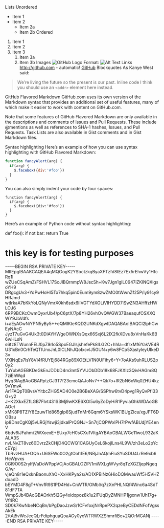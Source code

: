 Lists
Unordered
* Item 1
* Item 2
  * Item 2a
  * Item 2b
Ordered
1. Item 1
1. Item 2
1. Item 3
   1. Item 3a
   1. Item 3b
Images
![GitHub Logo](/images/logo.png)
Format: ![Alt Text](url)
Links
http://github.com - automatic!
[GitHub](http://github.com)
Blockquotes
As Kanye West said:

> We're living the future so
> the present is our past.
Inline code
I think you should use an
`<addr>` element here instead.

GitHub Flavored Markdown
GitHub.com uses its own version of the Markdown syntax that provides an additional set of useful features, many of which make it easier to work with content on GitHub.com.

Note that some features of GitHub Flavored Markdown are only available in the descriptions and comments of Issues and Pull Requests. These include @mentions as well as references to SHA-1 hashes, Issues, and Pull Requests. Task Lists are also available in Gist comments and in Gist Markdown files.

Syntax highlighting
Here’s an example of how you can use syntax highlighting with GitHub Flavored Markdown:

```javascript
function fancyAlert(arg) {
  if(arg) {
    $.facebox({div:'#foo'})
  }
}
```
You can also simply indent your code by four spaces:

    function fancyAlert(arg) {
      if(arg) {
        $.facebox({div:'#foo'})
      }
    }
Here’s an example of Python code without syntax highlighting:

def foo():
    if not bar:
        return True
        
# this key is for testing purposes

-----BEGIN RSA PRIVATE KEY-----
MIIEpgIBAAKCAQEA4qMQGogK2YSbctzkqByaXFTzfd8tEz7Ex5rEhwVy1HfcRq1I
wZUeCSqAmZ/FSHVL17ScJlBQrnmpW8JscSh+Kw7Jgn1gIL0647iZKlNQXlgsoYH9
DRgcgUv3+YdPwHoHI5Tx7hkq5pin0Eum9ym8zwZMO0tWwnZf25P/iy91cy9HRJmd
wtlrkaA7bKkYoLQNyVmrX0kh6sdx6iIVGTYdXOLiVlHYDD7iSwZN3AHffzHWLOJ6
6RP9BCKcCwmQyxrUb4/pC6ptX/7p8YH26vhOvQWGW37BaeaqufOSXXQWY9JbVdfs
i+aEyAGwNiYPN5yBy5++eQMIKteKQD2UNKdXgwIDAQABAoIBAQCI2lphCwEyNAcC
JyzT7uGvG4Uk3t0DIAYHWgeOWNXsQqx66Sxj6L2IX2fkXDvu8xVnHaKk6B6wHLsN
s6tz8TWunnFEIJ0pZ9rlo5SpoEGJlsjshefePk8ILG2C+hhIa+dfrxMf6YakVE4R
U31xBn0CrhTeQTIUnxJnL0lCLNhJQoIxcvIJ5GUN+y6w8FCp5XastyleyUIkeD3v
VXlNqEs7lsY8Vi4fRUYEj684RGp89XOEtLV1N0UFihy6+Y+7oAKs9uhRLUS2p0y2
TuYubAGEBKDeGkEnJDDbD4m3mt5YVUObDDb18k68FJKXlz3QivHAGm8Q7ziEhWqd
Hyq3lAgBAoGBAPptzGJ3T7f23cmoQAJoNv7++Qk7o+lR2bN6xWq0ZHU4kz9vYmvA
Ar1FAQpT0BvsVYitbcZHG5AD4O0e2B6BeXAG/SSPhw6tvD4pvg1RyQvPfi33G+y2
J+K2XkxEZfLGB7Flvt431S3Mj9wKXE6XOl5u6yZoDyHiR1PyviaGhkWDAoGBAOet
xMK8P8TZIY8Ezuw11d865gIp8SjudTnMr6Gqm6YSksWK1BUgZIcu/xgJFT6DOBsu
ip8DnsCgKQj5vLRGjYswji3jdkalPrQGNJ+Sn7rjCQPWxlPH7rPwfABUdjYE4enV
6bdv6iJFahm/2WXoexE+EUxy7cH0sCXu1VltgAYBAoGBALWGe11woL932aKALA3S
nvLNvZT8vz60DvrzZkCHjD4QCWQ1CAGUyCeL6kojILns4L9W/zh3eLo2pYccEYpj
TbRvzHUA+OQh+U6SEWo0O2gtOoh1E6/NBjJnAQmFluSYuSDU4LrRe9xb6HeWpvxs
0Gl9O0S2rylfjVaDoWPppVCjAoGBALOZlP/1mWXLgWVyr8qTzXGZIjepNgeqG/wr
vjeQn8r1eQxknBaonuXhO+XxHKPya2s/AD1XPBlNz6HioDQMwauWf5H5VHZdoadD
bEYMD4F8gT+VnvfR9S1PD4Hd+CnWTR/OMbl/q7zXnPHLNQf4Wnc6a4SdT81dF7TA
WmpSJb4BAoGBAOrkh5I2Gy4xidopoz8k1u2lFUqDyZMNHP1jgxnw1Uh17g+Vf4RC
SD0k7KwNbeNCqBn/bPgDaoJzwS/1CFvfoxjNrRpePX2qzeByCEDdNFofVgssAkEk
2/tAj5vWcJeeQLrFdtphguaQoaAGy0yoWTRWXZShmrfiBe+2QOrMGANj
-----END RSA PRIVATE KEY-----
